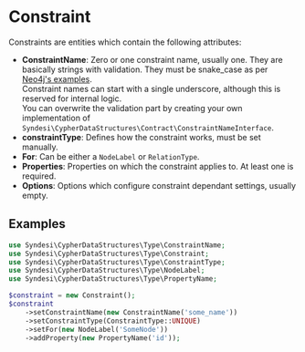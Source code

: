 # Constraint

Constraints are entities which contain the following attributes:

- **ConstraintName**: Zero or one constraint name, usually one. They are basically strings with validation. They must be
  snake_case as per [Neo4j's examples](https://neo4j.com/docs/cypher-manual/current/constraints/examples/).  
  Constraint names can start with a single underscore, although this is reserved for internal logic.  
  You can overwrite the validation part by creating your own implementation of
  `Syndesi\CypherDataStructures\Contract\ConstraintNameInterface`.
- **constraintType**: Defines how the constraint works, must be set manually.
- **For**: Can be either a `NodeLabel` or `RelationType`.
- **Properties**: Properties on which the constraint applies to. At least one is required.
- **Options**: Options which configure constraint dependant settings, usually empty.

## Examples

```php
use Syndesi\CypherDataStructures\Type\ConstraintName;
use Syndesi\CypherDataStructures\Type\Constraint;
use Syndesi\CypherDataStructures\Type\ConstraintType;
use Syndesi\CypherDataStructures\Type\NodeLabel;
use Syndesi\CypherDataStructures\Type\PropertyName;

$constraint = new Constraint();
$constraint
    ->setConstraintName(new ConstraintName('some_name'))
    ->setConstraintType(ConstraintType::UNIQUE)
    ->setFor(new NodeLabel('SomeNode'))
    ->addProperty(new PropertyName('id'));
```
